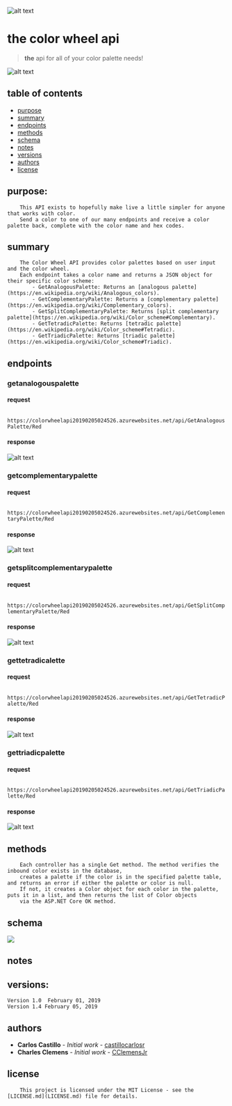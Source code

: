 ![alt text](https://github.com/clothing-color-coordinator/API/blob/master/assets/colorBar1.PNG "Colors")

# the color wheel api
> **the** api for all of your color palette needs!

![alt text](https://github.com/clothing-color-coordinator/API/blob/master/assets/colorBar2.PNG "Colors")

## table of contents
* [purpose](#purpose)
* [summary](#summary)
* [endpoints](#endpoints)
* [methods](#methods)
* [schema](#schema)
* [notes](#notes)
* [versions](#versions)
* [authors](#authors)
* [license](#license)



## purpose:
```
	This API exists to hopefully make live a little simpler for anyone that works with color.
	Send a color to one of our many endpoints and receive a color palette back, complete with the color name and hex codes.
```

## summary
```
	The Color Wheel API provides color palettes based on user input and the color wheel.
	Each endpoint takes a color name and returns a JSON object for their specific color scheme:
		- GetAnalogousPalette: Returns an [analogous palette](https://en.wikipedia.org/wiki/Analogous_colors).
		- GetComplementaryPalette: Returns a [complementary palette](https://en.wikipedia.org/wiki/Complementary_colors).
		- GetSplitComplementaryPalette: Returns [split complementary palette](https://en.wikipedia.org/wiki/Color_scheme#Complementary).
		- GetTetradicPalette: Returns [tetradic palette](https://en.wikipedia.org/wiki/Color_scheme#Tetradic).
		- GetTriadicPalette: Returns [triadic palette](https://en.wikipedia.org/wiki/Color_scheme#Triadic).
```

## endpoints
### getanalogouspalette
#### request
`	https://colorwheelapi20190205024526.azurewebsites.net/api/GetAnalogousPalette/Red `

#### response
![alt text](https://github.com/clothing-color-coordinator/API/blob/master/assets/getAnalogousResponse.PNG "GetAnalogousPalette")

### getcomplementarypalette
#### request
`	https://colorwheelapi20190205024526.azurewebsites.net/api/GetComplementaryPalette/Red `

#### response
![alt text](https://github.com/clothing-color-coordinator/API/blob/master/assets/getComplementaryResponse.PNG "GetAnalogousPalette")

### getsplitcomplementarypalette
#### request
`	https://colorwheelapi20190205024526.azurewebsites.net/api/GetSplitComplementaryPalette/Red `

#### response
![alt text](https://github.com/clothing-color-coordinator/API/blob/master/assets/getSplitComplementaryResponse.PNG "GetAnalogousPalette")

### gettetradicalette
#### request
`	https://colorwheelapi20190205024526.azurewebsites.net/api/GetTetradicPalette/Red `

#### response
![alt text](https://github.com/clothing-color-coordinator/API/blob/master/assets/getTetradicResponse.PNG "GetAnalogousPalette")

### gettriadicpalette
#### request
`	https://colorwheelapi20190205024526.azurewebsites.net/api/GetTriadicPalette/Red `

#### response
![alt text](https://github.com/clothing-color-coordinator/API/blob/master/assets/getTriadicResponse.PNG "GetAnalogousPalette")


## methods
```
	Each controller has a single Get method. The method verifies the inbound color exists in the database,
	creates a palette if the color is in the specified palette table, and returns an error if either the palette or color is null.
	If not, it creates a Color object for each color in the palette, puts it in a list, and then returns the list of Color objects
	via the ASP.NET Core OK method.
```


## schema
![](assets/MidtermTables.PNG?raw=true)

## notes


## versions:
```
Version 1.0  February 01, 2019
Version 1.4 February 05, 2019
```


## authors
* **Carlos Castillo** - *Initial work* - [castillocarlosr](https://github.com/castillocarlosr])
* **Charles Clemens** - *Initial work* - [CClemensJr](https://github.com/CClemensJr)

## license
```
	This project is licensed under the MIT License - see the [LICENSE.md](LICENSE.md) file for details.
```